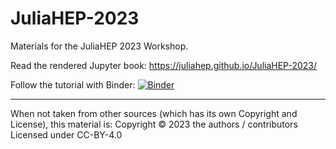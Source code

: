 # JuliaHEP-2023
Materials for the JuliaHEP 2023 Workshop.

Read the rendered Jupyter book: https://juliahep.github.io/JuliaHEP-2023/

Follow the tutorial with Binder:
[![Binder](https://binderhub.ssl-hep.org/badge_logo.svg)](https://binderhub.ssl-hep.org/v2/gh/JuliaHEP/JuliaHEP-2023/HEAD?labpath=julia-intro%2Fdocs%2Fjulia-intro-intro.ipynb)

- - -
When not taken from other sources (which has its own Copyright and License), this material is:
Copyright © 2023 the authors / contributors
Licensed under CC-BY-4.0
